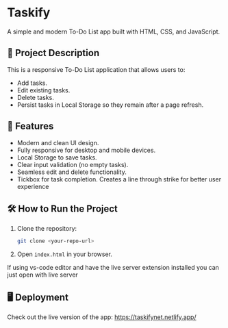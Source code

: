 # Taskify

A simple and modern To-Do List app built with HTML, CSS, and JavaScript.

## 🌟 Project Description

This is a responsive To-Do List application that allows users to:
- Add tasks.
- Edit existing tasks.
- Delete tasks.
- Persist tasks in Local Storage so they remain after a page refresh.

## 🚀 Features

- Modern and clean UI design.
- Fully responsive for desktop and mobile devices.
- Local Storage to save tasks.
- Clear input validation (no empty tasks).
- Seamless edit and delete functionality.
- Tickbox for task completion. Creates a line through strike for better  user experience


## 🛠️ How to Run the Project

1. Clone the repository:
    ```bash
    git clone <your-repo-url>
    ```
2. Open `index.html` in your browser.

If using vs-code editor and have the live server extension installed you can just open with live server

## 🖥️ Deployment

Check out the live version of the app: https://taskifynet.netlify.app/



